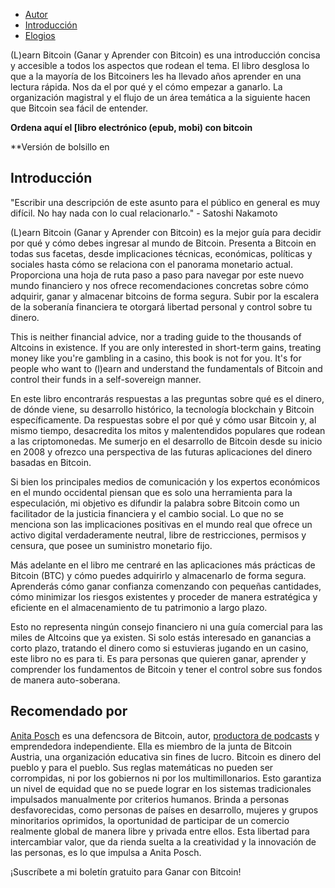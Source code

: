 -   [Autor](https://learnbitcoin.link/#author)  
 -   [Introducción](https://learnbitcoin.link/#intro)  
 -   [Elogios](https://learnbitcoin.link/#recommendation)  

(L)earn Bitcoin (Ganar y Aprender con Bitcoin) es una introducción concisa y accesible a todos los aspectos que rodean el tema. El libro desglosa lo que a la mayoría de los Bitcoiners les ha llevado años aprender en una lectura rápida. Nos da el por qué y el cómo empezar a ganarlo. La organización magistral y el flujo de un área temática a la siguiente hacen que Bitcoin sea fácil de entender.

**Ordena aquí el [libro electrónico (epub, mobi) con bitcoin**  

**Versión de bolsillo en  

## Introducción

"Escribir una descripción de este asunto para el público en general es muy difícil. No hay nada con lo cual relacionarlo." - Satoshi Nakamoto  

(L)earn Bitcoin (Ganar y Aprender con Bitcoin) es la mejor guía para decidir por qué y cómo debes ingresar al mundo de Bitcoin. Presenta a Bitcoin en todas sus facetas, desde implicaciones técnicas, económicas, políticas y sociales hasta cómo se relaciona con el panorama monetario actual. Proporciona una hoja de ruta paso a paso para navegar por este nuevo mundo financiero y nos ofrece recomendaciones concretas sobre cómo adquirir, ganar y almacenar bitcoins de forma segura. Subir por la escalera de la soberanía financiera te otorgará libertad personal y control sobre tu dinero.  

This is neither financial advice, nor a trading guide to the thousands of Altcoins in existence. If you are only interested in short-term gains, treating money like you're gambling in a casino, this book is not for you. It's for people who want to (l)earn and understand the fundamentals of Bitcoin and control their funds in a self-sovereign manner.

En este libro encontrarás respuestas a las preguntas sobre qué es el dinero, de dónde viene, su desarrollo histórico, la tecnología blockchain y Bitcoin específicamente. Da respuestas sobre el por qué y cómo usar Bitcoin y, al mismo tiempo, desacredita los mitos y malentendidos populares que rodean a las criptomonedas. Me sumerjo en el desarrollo de Bitcoin desde su inicio en 2008 y ofrezco una perspectiva de las futuras aplicaciones del dinero basadas en Bitcoin.

Si bien los principales medios de comunicación y los expertos económicos en el mundo occidental piensan que es solo una herramienta para la especulación, mi objetivo es difundir la palabra sobre Bitcoin como un facilitador de la justicia financiera y el cambio social. Lo que no se menciona son las implicaciones positivas en el mundo real que ofrece un activo digital verdaderamente neutral, libre de restricciones, permisos y censura, que posee un suministro monetario fijo.

Más adelante en el libro me centraré en las aplicaciones más prácticas de Bitcoin (BTC) y cómo puedes adquirirlo y almacenarlo de forma segura. Aprenderás cómo ganar confianza comenzando con pequeñas cantidades, cómo minimizar los riesgos existentes y proceder de manera estratégica y eficiente en el almacenamiento de tu patrimonio a largo plazo.

Esto no representa ningún consejo financiero ni una guía comercial para las miles de Altcoins que ya existen. Si solo estás interesado en ganancias a corto plazo, tratando el dinero como si estuvieras jugando en un casino, este libro no es para ti. Es para personas que quieren ganar, aprender y comprender los fundamentos de Bitcoin y tener el control sobre sus fondos de manera auto-soberana.

## Recomendado por

[Anita Posch](https://anitaposch.com/) es una defencsora de Bitcoin, autor, [productora de podcasts](https://bitcoinundco.com/en/) y emprendedora independiente. Ella es miembro de la junta de Bitcoin Austria, una organización educativa sin fines de lucro. 
Bitcoin es dinero del pueblo y para el pueblo. Sus reglas matemáticas no pueden ser corrompidas, ni por los gobiernos ni por los multimillonarios. Esto garantiza un nivel de equidad que no se puede lograr en los sistemas tradicionales impulsados manualmente por criterios humanos. Brinda a personas desfavorecidas, como personas de países en desarrollo, mujeres y grupos minoritarios oprimidos, la oportunidad de participar de un comercio realmente global de manera libre y privada entre ellos. Esta libertad para intercambiar valor, que da rienda suelta a la creatividad y la innovación de las personas, es lo que impulsa a Anita Posch.

¡Suscríbete a mi boletín gratuito para Ganar con Bitcoin!